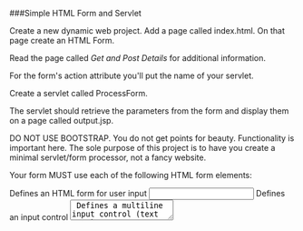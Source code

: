 ###Simple HTML Form and Servlet

Create a new dynamic web project. Add a page called index.html. On that page create an HTML Form.

Read the page called *Get and Post Details* for additional information.

For the form's action attribute you'll put the name of your servlet.

Create a servlet called ProcessForm.

The servlet should retrieve the parameters from the form and display them on a page called output.jsp.

DO NOT USE BOOTSTRAP. You do not get points for beauty. Functionality is important here. The sole purpose of this project is to have you create a minimal servlet/form processor, not a fancy website.

Your form MUST use each of the following HTML form elements:

<form> Defines an HTML form for user input
<input> Defines an input control
<textarea> Defines a multiline input control (text area)
<label> Defines a label for an <input> element
<select> Defines a drop-down list
<optgroup> Defines a group of related options in a drop-down list
<option> Defines an option in a drop-down list
<submit>Defines a form submit button
<button> Defines a clickable button